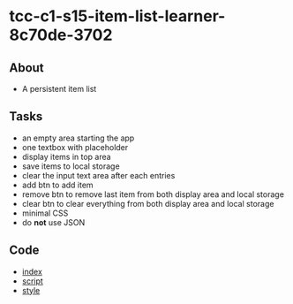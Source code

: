 # tcc-c1-s15-item-list-learner-8c70de-3702

## About
* A persistent item list

## Tasks
* an empty area starting the app
* one textbox with placeholder
* display items in top area 
* save items to local storage
* clear the input text area after each entries
* add btn to add item
* remove btn to remove last item from both display area and local storage
* clear btn to clear everything from both display area and local storage
* minimal CSS
* do **not** use JSON

## Code
* [index](./src/index.html)
* [script](./src/script.js)
* [style](./src/style.css)

